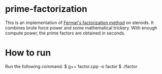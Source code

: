 # prime-factorization
This is an implementation of [Fermat's factorization method](https://en.wikipedia.org/wiki/Fermat%27s_factorization_method) on steroids. It combines brute force power and some mathematical trickery. With enough compute power, the prime factors are obtained in seconds.

# How to run
Run the following command:
$ g++ factor.cpp -o factor
$ ./factor

